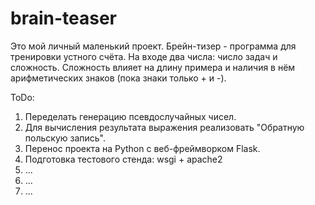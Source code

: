 # brain-teaser

Это мой личный маленький проект. Брейн-тизер - программа для тренировки устного счёта. На входе два числа: число задач и сложность. Сложность влияет на длину примера и наличия в нём арифметических знаков (пока знаки только + и -).

ToDo:
1. Переделать генерацию псевдослучайных чисел.
2. Для вычисления результата выражения реализовать "Обратную польскую запись".
3. Перенос проекта на Python с веб-фреймворком Flask.
4. Подготовка тестового стенда: wsgi + apache2
5. ...
6. ...
7. ...